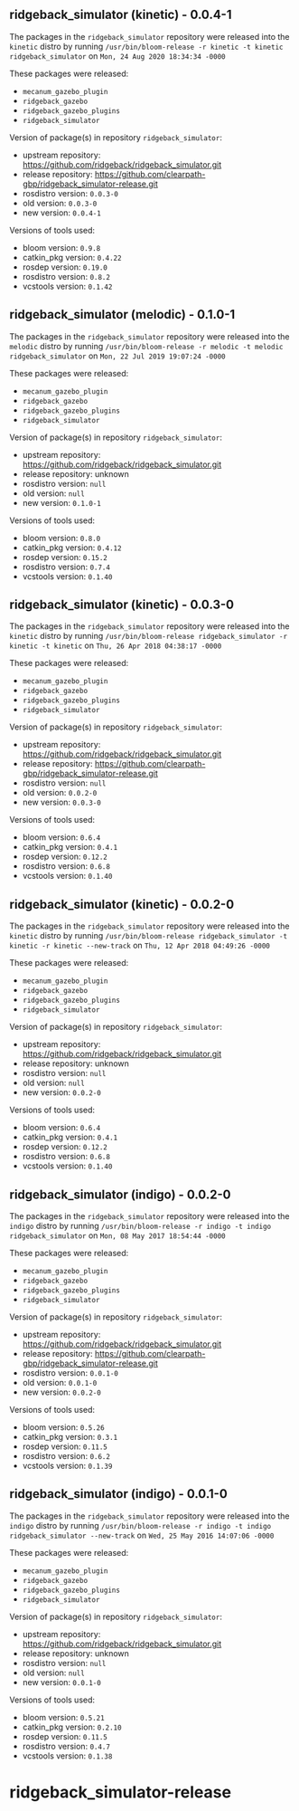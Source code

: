 ## ridgeback_simulator (kinetic) - 0.0.4-1

The packages in the `ridgeback_simulator` repository were released into the `kinetic` distro by running `/usr/bin/bloom-release -r kinetic -t kinetic ridgeback_simulator` on `Mon, 24 Aug 2020 18:34:34 -0000`

These packages were released:
- `mecanum_gazebo_plugin`
- `ridgeback_gazebo`
- `ridgeback_gazebo_plugins`
- `ridgeback_simulator`

Version of package(s) in repository `ridgeback_simulator`:

- upstream repository: https://github.com/ridgeback/ridgeback_simulator.git
- release repository: https://github.com/clearpath-gbp/ridgeback_simulator-release.git
- rosdistro version: `0.0.3-0`
- old version: `0.0.3-0`
- new version: `0.0.4-1`

Versions of tools used:

- bloom version: `0.9.8`
- catkin_pkg version: `0.4.22`
- rosdep version: `0.19.0`
- rosdistro version: `0.8.2`
- vcstools version: `0.1.42`


## ridgeback_simulator (melodic) - 0.1.0-1

The packages in the `ridgeback_simulator` repository were released into the `melodic` distro by running `/usr/bin/bloom-release -r melodic -t melodic ridgeback_simulator` on `Mon, 22 Jul 2019 19:07:24 -0000`

These packages were released:
- `mecanum_gazebo_plugin`
- `ridgeback_gazebo`
- `ridgeback_gazebo_plugins`
- `ridgeback_simulator`

Version of package(s) in repository `ridgeback_simulator`:

- upstream repository: https://github.com/ridgeback/ridgeback_simulator.git
- release repository: unknown
- rosdistro version: `null`
- old version: `null`
- new version: `0.1.0-1`

Versions of tools used:

- bloom version: `0.8.0`
- catkin_pkg version: `0.4.12`
- rosdep version: `0.15.2`
- rosdistro version: `0.7.4`
- vcstools version: `0.1.40`


## ridgeback_simulator (kinetic) - 0.0.3-0

The packages in the `ridgeback_simulator` repository were released into the `kinetic` distro by running `/usr/bin/bloom-release ridgeback_simulator -r kinetic -t kinetic` on `Thu, 26 Apr 2018 04:38:17 -0000`

These packages were released:
- `mecanum_gazebo_plugin`
- `ridgeback_gazebo`
- `ridgeback_gazebo_plugins`
- `ridgeback_simulator`

Version of package(s) in repository `ridgeback_simulator`:

- upstream repository: https://github.com/ridgeback/ridgeback_simulator.git
- release repository: https://github.com/clearpath-gbp/ridgeback_simulator-release.git
- rosdistro version: `null`
- old version: `0.0.2-0`
- new version: `0.0.3-0`

Versions of tools used:

- bloom version: `0.6.4`
- catkin_pkg version: `0.4.1`
- rosdep version: `0.12.2`
- rosdistro version: `0.6.8`
- vcstools version: `0.1.40`


## ridgeback_simulator (kinetic) - 0.0.2-0

The packages in the `ridgeback_simulator` repository were released into the `kinetic` distro by running `/usr/bin/bloom-release ridgeback_simulator -t kinetic -r kinetic --new-track` on `Thu, 12 Apr 2018 04:49:26 -0000`

These packages were released:
- `mecanum_gazebo_plugin`
- `ridgeback_gazebo`
- `ridgeback_gazebo_plugins`
- `ridgeback_simulator`

Version of package(s) in repository `ridgeback_simulator`:

- upstream repository: https://github.com/ridgeback/ridgeback_simulator.git
- release repository: unknown
- rosdistro version: `null`
- old version: `null`
- new version: `0.0.2-0`

Versions of tools used:

- bloom version: `0.6.4`
- catkin_pkg version: `0.4.1`
- rosdep version: `0.12.2`
- rosdistro version: `0.6.8`
- vcstools version: `0.1.40`


## ridgeback_simulator (indigo) - 0.0.2-0

The packages in the `ridgeback_simulator` repository were released into the `indigo` distro by running `/usr/bin/bloom-release -r indigo -t indigo ridgeback_simulator` on `Mon, 08 May 2017 18:54:44 -0000`

These packages were released:
- `mecanum_gazebo_plugin`
- `ridgeback_gazebo`
- `ridgeback_gazebo_plugins`
- `ridgeback_simulator`

Version of package(s) in repository `ridgeback_simulator`:

- upstream repository: https://github.com/ridgeback/ridgeback_simulator.git
- release repository: https://github.com/clearpath-gbp/ridgeback_simulator-release.git
- rosdistro version: `0.0.1-0`
- old version: `0.0.1-0`
- new version: `0.0.2-0`

Versions of tools used:

- bloom version: `0.5.26`
- catkin_pkg version: `0.3.1`
- rosdep version: `0.11.5`
- rosdistro version: `0.6.2`
- vcstools version: `0.1.39`


## ridgeback_simulator (indigo) - 0.0.1-0

The packages in the `ridgeback_simulator` repository were released into the `indigo` distro by running `/usr/bin/bloom-release -r indigo -t indigo ridgeback_simulator --new-track` on `Wed, 25 May 2016 14:07:06 -0000`

These packages were released:
- `mecanum_gazebo_plugin`
- `ridgeback_gazebo`
- `ridgeback_gazebo_plugins`
- `ridgeback_simulator`

Version of package(s) in repository `ridgeback_simulator`:

- upstream repository: https://github.com/ridgeback/ridgeback_simulator.git
- release repository: unknown
- rosdistro version: `null`
- old version: `null`
- new version: `0.0.1-0`

Versions of tools used:

- bloom version: `0.5.21`
- catkin_pkg version: `0.2.10`
- rosdep version: `0.11.5`
- rosdistro version: `0.4.7`
- vcstools version: `0.1.38`


# ridgeback_simulator-release
